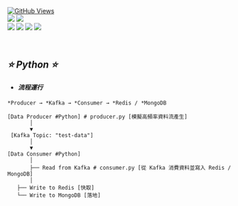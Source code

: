 <a href='https://github.com/Junwu0615/Latency-Throughput-Simulation-Test'><img alt='GitHub Views' src='https://views.whatilearened.today/views/github/Junwu0615/Latency-Throughput-Simulation-Test.svg'> <br> 
[![](https://img.shields.io/badge/Language-GO-blue.svg?style=plastic)](https://go.dev/) 
[![](https://img.shields.io/badge/Language-Python_3.12.0-blue.svg?style=plastic)](https://www.python.org/) <br>
[![](https://img.shields.io/badge/Tools-MongoDB-yellow.svg?style=plastic)](https://www.mongodb.com/)
[![](https://img.shields.io/badge/Tools-Redis-yellow.svg?style=plastic)](https://redis.io/)
[![](https://img.shields.io/badge/Tools-Apache_Kafka-yellow.svg?style=plastic)](https://kafka.apache.org/)
[![](https://img.shields.io/badge/Tools-Docker-yellow.svg?style=plastic)](https://www.docker.com/) 

<br>

## *⭐ Python ⭐*
- #### *流程運行*
```Text
*Producer → *Kafka → *Consumer → *Redis / *MongoDB

[Data Producer #Python] # producer.py [模擬高頻率資料流產生]
       │
       ▼
 [Kafka Topic: "test-data"]
       │
       ▼
[Data Consumer #Python] 
       │
       ├── Read from Kafka # consumer.py [從 Kafka 消費資料並寫入 Redis / MongoDB]
       │
   ├── Write to Redis [快取]
   └── Write to MongoDB [落地]
```